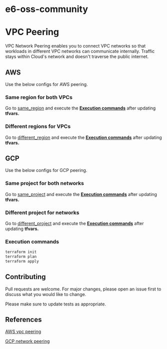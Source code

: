 # e6-oss-community
# VPC Peering

VPC Network Peering enables you to connect VPC networks so that workloads in different VPC networks can communicate internally. Traffic stays within Cloud's network and doesn't traverse the public internet.

## AWS

Use the below configs for AWS peering.
### Same region for both VPCs

Go to [same_region](https://github.com/e6x-labs/e6-oss-community/tree/main/terraform/aws/vpc_peering/same_region) and execute the [**Execution commands**](#execution-commands) after updating **tfvars.**


### Different regions for VPCs

Go to [different_region](https://github.com/e6x-labs/e6-oss-community/tree/main/terraform/aws/vpc_peering/different_region) and execute the [**Execution commands**](#execution-commands) after updating **tfvars.**



## GCP

Use the below configs for GCP peering.

### Same project for both networks

Go to [same_project](https://github.com/e6x-labs/e6-oss-community/tree/main/terraform/gcp/network_peering/same_project)  and execute the [**Execution commands**](#execution-commands) after updating **tfvars.**


### Different project for networks

Go to [different_project](https://github.com/e6x-labs/e6-oss-community/tree/main/terraform/gcp/network_peering/different_project) and execute the [**Execution commands**](#execution-commands) after updating **tfvars.**

### Execution commands
```bash
terraform init
terraform plan 
terraform apply
```

## Contributing

Pull requests are welcome. For major changes, please open an issue first
to discuss what you would like to change.

Please make sure to update tests as appropriate.

## References
[AWS vpc peering](https://registry.terraform.io/providers/hashicorp/aws/latest/docs/resources/vpc_peering_connection)

[GCP network peering](https://registry.terraform.io/providers/hashicorp/google/latest/docs/resources/compute_network_peering)